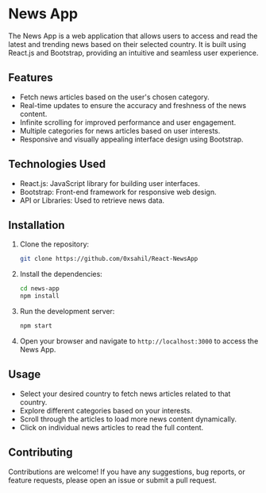 # News App

The News App is a web application that allows users to access and read the latest and trending news based on their selected country. It is built using React.js and Bootstrap, providing an intuitive and seamless user experience.

## Features

- Fetch news articles based on the user's chosen category.
- Real-time updates to ensure the accuracy and freshness of the news content.
- Infinite scrolling for improved performance and user engagement.
- Multiple categories for news articles based on user interests.
- Responsive and visually appealing interface design using Bootstrap.

## Technologies Used

- React.js: JavaScript library for building user interfaces.
- Bootstrap: Front-end framework for responsive web design.
- API or Libraries: Used to retrieve news data.

## Installation

1. Clone the repository:

   ```bash
   git clone https://github.com/0xsahil/React-NewsApp
   ```

2. Install the dependencies:

   ```bash
   cd news-app
   npm install
   ```

3. Run the development server:

   ```bash
   npm start
   ```

4. Open your browser and navigate to `http://localhost:3000` to access the News App.

## Usage

- Select your desired country to fetch news articles related to that country.
- Explore different categories based on your interests.
- Scroll through the articles to load more news content dynamically.
- Click on individual news articles to read the full content.

## Contributing

Contributions are welcome! If you have any suggestions, bug reports, or feature requests, please open an issue or submit a pull request.
